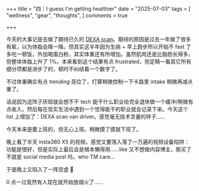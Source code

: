 +++
title = "四｜I guess I'm getting healthier"
date = "2025-07-03"
tags = [
    "wellness",
    "gear",
    "thoughts",
]
comments = true

+++

今天的大事记是去做了期待已久的 [DEXA scan](https://blog.douchi.space/dexa-2025/?utm_source=daily)。期待的原因是过去一年做了很多有氧，以为体脂会降一降。但其实这半年因为生病 + 早上跑步所以开始不 fast 了多吃一顿饭，外加喝蛋白粉，其实体重还有所增加。虽然肌肉还是比脂肪长得多，但整体体脂上升了 1%。本来看到这个结果有点 frustrated，但定睛一看其它所有细分项都是进步了的，顿时不纠结着一个数字了。

不过体重确实有点 trending 高位了，打算稍微控制一下卡路里 intake 稍微再减点重了。

话说因为这阵子厌班就会想不干 tech 能干什么职业给完全退休做一个缓冲/稍微有点收入，然后每在现实生活中遇到一个觉得能干的职业就会记录下来。今天这个 list 上增加了：DEXA scan van driver。感觉毫无技术含量的样子…… 

今天本来是要上班的，但无心上班。稍微摸了摸就下班了。

晚上看了半天 insta360 X5 的视频，感觉又要落入落了一万遍的视频设备陷阱：功能是很好，但是实际上最后会是根本懒得用……like 又不想做内容博主，那买了不就是 social media post 吗，who TM care...

于是晚上又陷入了一阵空虚 🤣 

0 点一过竟然有人现在就开始放烟火了……